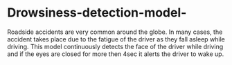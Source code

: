 # Drowsiness-detection-model-
Roadside accidents are very common around the globe. In many cases, the accident takes place due to the fatigue of the driver as they fall asleep while driving. This model continuously detects the face of the driver while driving and if the eyes are closed for more then 4sec it alerts the driver to wake up.
